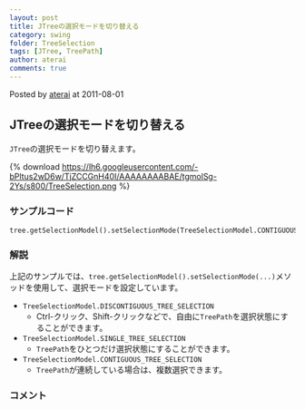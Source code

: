 ```yaml
---
layout: post
title: JTreeの選択モードを切り替える
category: swing
folder: TreeSelection
tags: [JTree, TreePath]
author: aterai
comments: true
---
```


Posted by [aterai](http://terai.xrea.jp/aterai.html) at 2011-08-01

## JTreeの選択モードを切り替える
`JTree`の選択モードを切り替えます。


{% download https://lh6.googleusercontent.com/-bPltus2wD6w/TjZCCGnH40I/AAAAAAAABAE/tgmolSg-2Ys/s800/TreeSelection.png %}

### サンプルコード
<pre class="prettyprint"><code>tree.getSelectionModel().setSelectionMode(TreeSelectionModel.CONTIGUOUS_TREE_SELECTION);
</code></pre>

### 解説
上記のサンプルでは、`tree.getSelectionModel().setSelectionMode(...)`メソッドを使用して、選択モードを設定しています。

- `TreeSelectionModel.DISCONTIGUOUS_TREE_SELECTION`
    - Ctrl-クリック、Shift-クリックなどで、自由に`TreePath`を選択状態にすることができます。
- `TreeSelectionModel.SINGLE_TREE_SELECTION`
    - `TreePath`をひとつだけ選択状態にすることができます。
- `TreeSelectionModel.CONTIGUOUS_TREE_SELECTION`
    - `TreePath`が連続している場合は、複数選択できます。

<!-- dummy comment line for breaking list -->

### コメント
